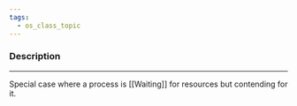 ```yaml
---
tags:
  - os_class_topic
---
```

### Description
---
Special case where a process is [[Waiting]] for resources but contending for it. 